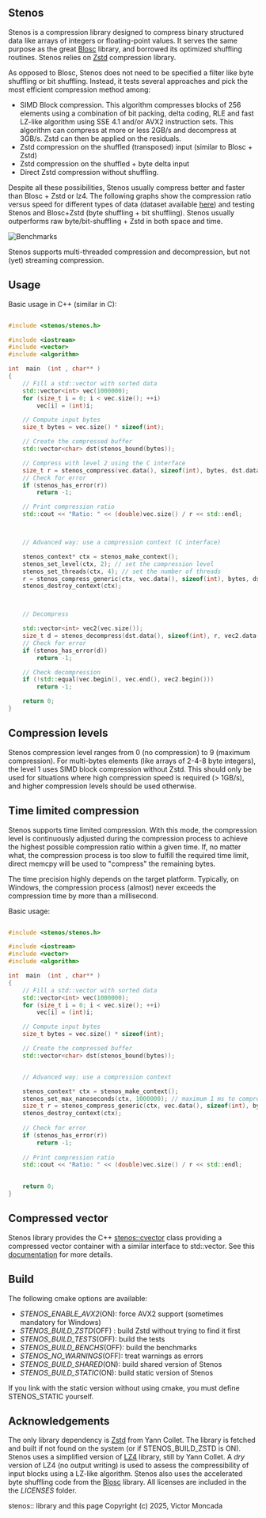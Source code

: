 Stenos
------

Stenos is a compression library designed to compress binary structured data like arrays of integers or floating-point values. It serves the same purpose as the great <a href="https://github.com/Blosc/c-blosc2/tree/main">Blosc</a> library, and borrowed its optimized shuffling routines. 
Stenos relies on <a href="https://github.com/facebook/Zstd">Zstd</a> compression library.

As opposed to Blosc, Stenos does not need to be specified a filter like byte shuffling or bit shuffling. Instead, it tests several approaches and pick the most efficient compression method among:
-	SIMD Block compression. This algorithm compresses blocks of 256 elements using a combination of bit packing, delta coding, RLE and fast LZ-like algorithm using SSE 4.1 and/or AVX2 instruction sets. This algorithm can compress at more or less 2GB/s and decompress at 3GB/s. Zstd can then be applied on the residuals.
-	Zstd compression on the shuffled (transposed) input (similar to Blosc + Zstd)
-	Zstd compression on the shuffled + byte delta input
-	Direct Zstd compression without shuffling.

Despite all these possibilities, Stenos usually compress better and faster than Blosc + Zstd or lz4. 
The following graphs show the compression ratio versus speed for different types of data (dataset available <a href="https://github.com/Thermadiag/stenos_dataset">here</a>) and testing Stenos and Blosc+Zstd (byte shuffling + bit shuffling).
Stenos usually outperforms raw byte/bit-shuffling + Zstd in both space and time.

![Benchmarks](docs/benchmarks.svg "Benchmarks")

Stenos supports multi-threaded compression and decompression, but not (yet) streaming compression.


Usage
-----

Basic usage in C++ (similar in C):

```cpp

#include <stenos/stenos.h>

#include <iostream>
#include <vector>
#include <algorithm>

int  main  (int , char** )
{
	// Fill a std::vector with sorted data
	std::vector<int> vec(1000000);
	for (size_t i = 0; i < vec.size(); ++i)
		vec[i] = (int)i;

	// Compute input bytes
	size_t bytes = vec.size() * sizeof(int);

	// Create the compressed buffer
	std::vector<char> dst(stenos_bound(bytes));

	// Compress with level 2 using the C interface
	size_t r = stenos_compress(vec.data(), sizeof(int), bytes, dst.data(), dst.size(), 2);
	// Check for error
	if (stenos_has_error(r))
		return -1;

	// Print compression ratio
	std::cout << "Ratio: " << (double)vec.size() / r << std::endl;



	// Advanced way: use a compression context (C interface)

	stenos_context* ctx = stenos_make_context();
	stenos_set_level(ctx, 2); // set the compression level
	stenos_set_threads(ctx, 4); // set the number of threads
	r = stenos_compress_generic(ctx, vec.data(), sizeof(int), bytes, dst.data(), dst.size());
	stenos_destroy_context(ctx);



	// Decompress

	std::vector<int> vec2(vec.size());
	size_t d = stenos_decompress(dst.data(), sizeof(int), r, vec2.data(), bytes);
	// Check for error
	if (stenos_has_error(d))
		return -1;

	// Check decompression
	if (!std::equal(vec.begin(), vec.end(), vec2.begin()))
		return -1;

	return 0;
}

```


Compression levels
------------------

Stenos compression level ranges from 0 (no compression) to 9 (maximum compression).
For multi-bytes elements (like arrays of 2-4-8 byte integers), the level 1 uses SIMD block compression without Zstd. This should only be used for situations where high compression speed is required (> 1GB/s), and higher compression levels should be used otherwise.


Time limited compression
------------------------

Stenos supports time limited compression. With this mode, the compression level is continuously adjusted during the compression process to achieve the highest possible compression ratio within a given time.
If, no matter what, the compression process is too slow to fulfill the required time limit, direct memcpy will be used to "compress" the remaining bytes.

The time precision highly depends on the target platform. Typically, on Windows, the compression process (almost) never exceeds the compression time by more than a millisecond.

Basic usage:

```cpp

#include <stenos/stenos.h>

#include <iostream>
#include <vector>
#include <algorithm>

int  main  (int , char** )
{
	// Fill a std::vector with sorted data
	std::vector<int> vec(1000000);
	for (size_t i = 0; i < vec.size(); ++i)
		vec[i] = (int)i;

	// Compute input bytes
	size_t bytes = vec.size() * sizeof(int);

	// Create the compressed buffer
	std::vector<char> dst(stenos_bound(bytes));


	// Advanced way: use a compression context

	stenos_context* ctx = stenos_make_context();
	stenos_set_max_nanoseconds(ctx, 1000000); // maximum 1 ms to compress
	size_t r = stenos_compress_generic(ctx, vec.data(), sizeof(int), bytes, dst.data(), dst.size());
	stenos_destroy_context(ctx);
	
	// Check for error
	if (stenos_has_error(r))
		return -1;
		
	// Print compression ratio
	std::cout << "Ratio: " << (double)vec.size() / r << std::endl;

	
	return 0;
}

```


Compressed vector
-----------------

Stenos library provides the C++ [stenos::cvector](docs/cvector.md) class providing a compressed vector container with a similar interface to std::vector. See this [documentation](docs/cvector.md) for more details.


Build
-----

The following cmake options are available:
-	*STENOS_ENABLE_AVX2*(ON): force AVX2 support (sometimes mandatory for Windows)
-	*STENOS_BUILD_ZSTD*(OFF) : build Zstd without trying to find it first
-	*STENOS_BUILD_TESTS*(OFF): build the tests
-	*STENOS_BUILD_BENCHS*(OFF): build the benchmarks
-	*STENOS_NO_WARNINGS*(OFF): treat warnings as errors
-	*STENOS_BUILD_SHARED*(ON): build shared version of Stenos
-	*STENOS_BUILD_STATIC*(ON): build static version of Stenos

If you link with the static version without using cmake, you must define STENOS_STATIC yourself.


Acknowledgements
----------------

The only library dependency is <a href="https://github.com/facebook/Zstd">Zstd</a> from Yann Collet. The library is fetched and built if not found on the system (or if STENOS_BUILD_ZSTD is ON).
Stenos uses a simplified version of <a href="https://github.com/lz4/lz4">LZ4</a> library, still by Yann Collet. A *dry* version of LZ4 (no output writing) is used to assess the compressibility of input blocks using a LZ-like algorithm.
Stenos also uses the accelerated byte shuffling code from the <a href="https://github.com/Blosc/c-blosc2/tree/main">Blosc</a> library.
All licenses are included in the the *LICENSES* folder.


stenos:: library and this page Copyright (c) 2025, Victor Moncada

